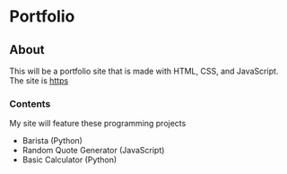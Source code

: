 # Portfolio #

## About ##
This will be a portfolio site that is made with HTML, CSS, and JavaScript.
The site is [https](https://alexautumns.github.io)

### Contents ##

My site will feature these programming projects

- Barista (Python)
- Random Quote Generator (JavaScript)
- Basic Calculator (Python)

